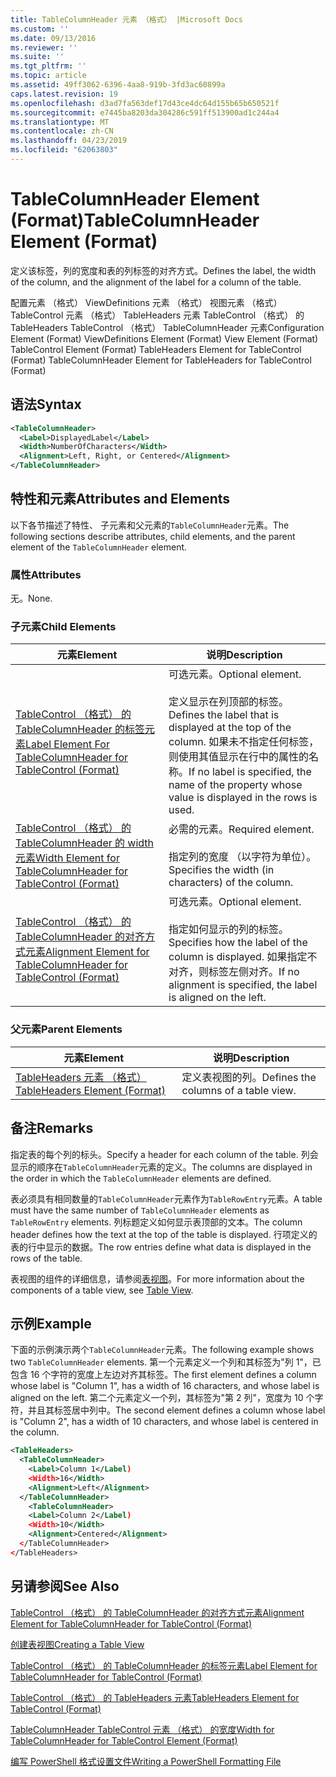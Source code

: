 ```yaml
---
title: TableColumnHeader 元素 （格式） |Microsoft Docs
ms.custom: ''
ms.date: 09/13/2016
ms.reviewer: ''
ms.suite: ''
ms.tgt_pltfrm: ''
ms.topic: article
ms.assetid: 49ff3062-6396-4aa8-919b-3fd3ac60899a
caps.latest.revision: 19
ms.openlocfilehash: d3ad7fa563def17d43ce4dc64d155b65b650521f
ms.sourcegitcommit: e7445ba8203da304286c591ff513900ad1c244a4
ms.translationtype: MT
ms.contentlocale: zh-CN
ms.lasthandoff: 04/23/2019
ms.locfileid: "62063803"
---
```

# <a name="tablecolumnheader-element-format"></a><span data-ttu-id="31861-102">TableColumnHeader Element (Format)</span><span class="sxs-lookup"><span data-stu-id="31861-102">TableColumnHeader Element (Format)</span></span>

<span data-ttu-id="31861-103">定义该标签，列的宽度和表的列标签的对齐方式。</span><span class="sxs-lookup"><span data-stu-id="31861-103">Defines the label, the width of the column, and the alignment of the label for a column of the table.</span></span>

<span data-ttu-id="31861-104">配置元素 （格式） ViewDefinitions 元素 （格式） 视图元素 （格式） TableControl 元素 （格式） TableHeaders 元素 TableControl （格式） 的 TableHeaders TableControl （格式） TableColumnHeader 元素</span><span class="sxs-lookup"><span data-stu-id="31861-104">Configuration Element (Format) ViewDefinitions Element (Format) View Element (Format) TableControl Element (Format) TableHeaders Element for TableControl (Format) TableColumnHeader Element for TableHeaders for TableControl (Format)</span></span>

## <a name="syntax"></a><span data-ttu-id="31861-105">语法</span><span class="sxs-lookup"><span data-stu-id="31861-105">Syntax</span></span>

```xml
<TableColumnHeader>
  <Label>DisplayedLabel</Label>
  <Width>NumberOfCharacters</Width>
  <Alignment>Left, Right, or Centered</Alignment>
</TableColumnHeader>
```

## <a name="attributes-and-elements"></a><span data-ttu-id="31861-106">特性和元素</span><span class="sxs-lookup"><span data-stu-id="31861-106">Attributes and Elements</span></span>

<span data-ttu-id="31861-107">以下各节描述了特性、 子元素和父元素的`TableColumnHeader`元素。</span><span class="sxs-lookup"><span data-stu-id="31861-107">The following sections describe attributes, child elements, and the parent element of the `TableColumnHeader` element.</span></span>

### <a name="attributes"></a><span data-ttu-id="31861-108">属性</span><span class="sxs-lookup"><span data-stu-id="31861-108">Attributes</span></span>

<span data-ttu-id="31861-109">无。</span><span class="sxs-lookup"><span data-stu-id="31861-109">None.</span></span>

### <a name="child-elements"></a><span data-ttu-id="31861-110">子元素</span><span class="sxs-lookup"><span data-stu-id="31861-110">Child Elements</span></span>

|<span data-ttu-id="31861-111">元素</span><span class="sxs-lookup"><span data-stu-id="31861-111">Element</span></span>|<span data-ttu-id="31861-112">说明</span><span class="sxs-lookup"><span data-stu-id="31861-112">Description</span></span>|
|-------------|-----------------|
|[<span data-ttu-id="31861-113">TableControl （格式） 的 TableColumnHeader 的标签元素</span><span class="sxs-lookup"><span data-stu-id="31861-113">Label Element For TableColumnHeader for TableControl (Format)</span></span>](./label-element-for-tablecolumnheader-for-tablecontrol-format.md)|<span data-ttu-id="31861-114">可选元素。</span><span class="sxs-lookup"><span data-stu-id="31861-114">Optional element.</span></span><br /><br /> <span data-ttu-id="31861-115">定义显示在列顶部的标签。</span><span class="sxs-lookup"><span data-stu-id="31861-115">Defines the label that is displayed at the top of the column.</span></span> <span data-ttu-id="31861-116">如果未不指定任何标签，则使用其值显示在行中的属性的名称。</span><span class="sxs-lookup"><span data-stu-id="31861-116">If no label is specified, the name of the property whose value is displayed in the rows is used.</span></span>|
|[<span data-ttu-id="31861-117">TableControl （格式） 的 TableColumnHeader 的 width 元素</span><span class="sxs-lookup"><span data-stu-id="31861-117">Width Element for TableColumnHeader for TableControl (Format)</span></span>](./width-element-for-tablecolumnheader-for-tablecontrol-format.md)|<span data-ttu-id="31861-118">必需的元素。</span><span class="sxs-lookup"><span data-stu-id="31861-118">Required element.</span></span><br /><br /> <span data-ttu-id="31861-119">指定列的宽度 （以字符为单位）。</span><span class="sxs-lookup"><span data-stu-id="31861-119">Specifies the width (in characters) of the column.</span></span>|
|[<span data-ttu-id="31861-120">TableControl （格式） 的 TableColumnHeader 的对齐方式元素</span><span class="sxs-lookup"><span data-stu-id="31861-120">Alignment Element for TableColumnHeader for TableControl (Format)</span></span>](./alignment-element-for-tablecolumnheader-for-tablecontrol-format.md)|<span data-ttu-id="31861-121">可选元素。</span><span class="sxs-lookup"><span data-stu-id="31861-121">Optional element.</span></span><br /><br /> <span data-ttu-id="31861-122">指定如何显示的列的标签。</span><span class="sxs-lookup"><span data-stu-id="31861-122">Specifies how the label of the column is displayed.</span></span> <span data-ttu-id="31861-123">如果指定不对齐，则标签左侧对齐。</span><span class="sxs-lookup"><span data-stu-id="31861-123">If no alignment is specified, the label is aligned on the left.</span></span>|

### <a name="parent-elements"></a><span data-ttu-id="31861-124">父元素</span><span class="sxs-lookup"><span data-stu-id="31861-124">Parent Elements</span></span>

|<span data-ttu-id="31861-125">元素</span><span class="sxs-lookup"><span data-stu-id="31861-125">Element</span></span>|<span data-ttu-id="31861-126">说明</span><span class="sxs-lookup"><span data-stu-id="31861-126">Description</span></span>|
|-------------|-----------------|
|[<span data-ttu-id="31861-127">TableHeaders 元素 （格式）</span><span class="sxs-lookup"><span data-stu-id="31861-127">TableHeaders Element (Format)</span></span>](./tableheaders-element-format.md)|<span data-ttu-id="31861-128">定义表视图的列。</span><span class="sxs-lookup"><span data-stu-id="31861-128">Defines the columns of a table view.</span></span>|

## <a name="remarks"></a><span data-ttu-id="31861-129">备注</span><span class="sxs-lookup"><span data-stu-id="31861-129">Remarks</span></span>

<span data-ttu-id="31861-130">指定表的每个列的标头。</span><span class="sxs-lookup"><span data-stu-id="31861-130">Specify a header for each column of the table.</span></span> <span data-ttu-id="31861-131">列会显示的顺序在`TableColumnHeader`元素的定义。</span><span class="sxs-lookup"><span data-stu-id="31861-131">The columns are displayed in the order in which the `TableColumnHeader` elements are defined.</span></span>

<span data-ttu-id="31861-132">表必须具有相同数量的`TableColumnHeader`元素作为`TableRowEntry`元素。</span><span class="sxs-lookup"><span data-stu-id="31861-132">A table must have the same number of `TableColumnHeader` elements as `TableRowEntry` elements.</span></span> <span data-ttu-id="31861-133">列标题定义如何显示表顶部的文本。</span><span class="sxs-lookup"><span data-stu-id="31861-133">The column header defines how the text at the top of the table is displayed.</span></span> <span data-ttu-id="31861-134">行项定义的表的行中显示的数据。</span><span class="sxs-lookup"><span data-stu-id="31861-134">The row entries define what data is displayed in the rows of the table.</span></span>

<span data-ttu-id="31861-135">表视图的组件的详细信息，请参阅[表视图](./creating-a-table-view.md)。</span><span class="sxs-lookup"><span data-stu-id="31861-135">For more information about the components of a table view, see [Table View](./creating-a-table-view.md).</span></span>

## <a name="example"></a><span data-ttu-id="31861-136">示例</span><span class="sxs-lookup"><span data-stu-id="31861-136">Example</span></span>

<span data-ttu-id="31861-137">下面的示例演示两个`TableColumnHeader`元素。</span><span class="sxs-lookup"><span data-stu-id="31861-137">The following example shows two `TableColumnHeader` elements.</span></span> <span data-ttu-id="31861-138">第一个元素定义一个列和其标签为"列 1"，已包含 16 个字符的宽度上左边对齐其标签。</span><span class="sxs-lookup"><span data-stu-id="31861-138">The first element defines a column whose label is "Column 1", has a width of 16 characters, and whose label is aligned on the left.</span></span> <span data-ttu-id="31861-139">第二个元素定义一个列，其标签为"第 2 列"，宽度为 10 个字符，并且其标签居中列中。</span><span class="sxs-lookup"><span data-stu-id="31861-139">The second element defines a column whose label is "Column 2", has a width of 10 characters, and whose label is centered in the column.</span></span>

```xml
<TableHeaders>
  <TableColumnHeader>
    <Label>Column 1</Label)
    <Width>16</Width>
    <Alignment>Left</Alignment>
  </TableColumnHeader>
    <TableColumnHeader>
    <Label>Column 2</Label)
    <Width>10</Width>
    <Alignment>Centered</Alignment>
  </TableColumnHeader>
</TableHeaders>
```

## <a name="see-also"></a><span data-ttu-id="31861-140">另请参阅</span><span class="sxs-lookup"><span data-stu-id="31861-140">See Also</span></span>

[<span data-ttu-id="31861-141">TableControl （格式） 的 TableColumnHeader 的对齐方式元素</span><span class="sxs-lookup"><span data-stu-id="31861-141">Alignment Element for TableColumnHeader for TableControl (Format)</span></span>](./alignment-element-for-tablecolumnheader-for-tablecontrol-format.md)

[<span data-ttu-id="31861-142">创建表视图</span><span class="sxs-lookup"><span data-stu-id="31861-142">Creating a Table View</span></span>](./creating-a-table-view.md)

[<span data-ttu-id="31861-143">TableControl （格式） 的 TableColumnHeader 的标签元素</span><span class="sxs-lookup"><span data-stu-id="31861-143">Label Element for TableColumnHeader for TableControl (Format)</span></span>](./label-element-for-tablecolumnheader-for-tablecontrol-format.md)

[<span data-ttu-id="31861-144">TableControl （格式） 的 TableHeaders 元素</span><span class="sxs-lookup"><span data-stu-id="31861-144">TableHeaders Element for TableControl (Format)</span></span>](./tableheaders-element-format.md)

[<span data-ttu-id="31861-145">TableColumnHeader TableControl 元素 （格式） 的宽度</span><span class="sxs-lookup"><span data-stu-id="31861-145">Width for TableColumnHeader for TableControl Element (Format)</span></span>](./width-element-for-tablecolumnheader-for-tablecontrol-format.md)

[<span data-ttu-id="31861-146">编写 PowerShell 格式设置文件</span><span class="sxs-lookup"><span data-stu-id="31861-146">Writing a PowerShell Formatting File</span></span>](./writing-a-powershell-formatting-file.md)
